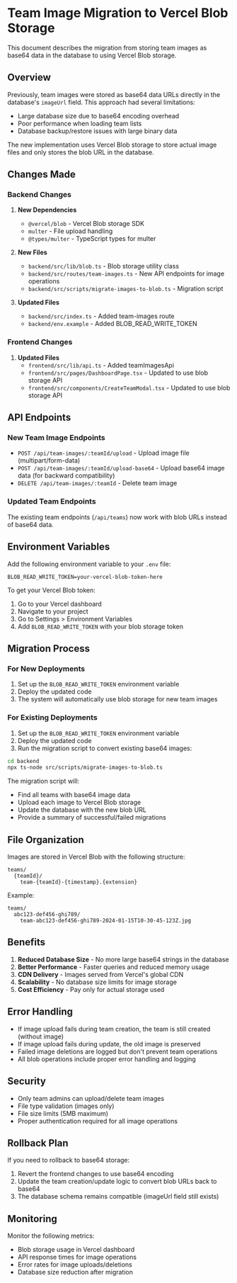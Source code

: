 # Team Image Migration to Vercel Blob Storage

This document describes the migration from storing team images as base64 data in the database to using Vercel Blob storage.

## Overview

Previously, team images were stored as base64 data URLs directly in the database's `imageUrl` field. This approach had several limitations:
- Large database size due to base64 encoding overhead
- Poor performance when loading team lists
- Database backup/restore issues with large binary data

The new implementation uses Vercel Blob storage to store actual image files and only stores the blob URL in the database.

## Changes Made

### Backend Changes

1. **New Dependencies**
   - `@vercel/blob` - Vercel Blob storage SDK
   - `multer` - File upload handling
   - `@types/multer` - TypeScript types for multer

2. **New Files**
   - `backend/src/lib/blob.ts` - Blob storage utility class
   - `backend/src/routes/team-images.ts` - New API endpoints for image operations
   - `backend/src/scripts/migrate-images-to-blob.ts` - Migration script

3. **Updated Files**
   - `backend/src/index.ts` - Added team-images route
   - `backend/env.example` - Added BLOB_READ_WRITE_TOKEN

### Frontend Changes

1. **Updated Files**
   - `frontend/src/lib/api.ts` - Added teamImagesApi
   - `frontend/src/pages/DashboardPage.tsx` - Updated to use blob storage API
   - `frontend/src/components/CreateTeamModal.tsx` - Updated to use blob storage API

## API Endpoints

### New Team Image Endpoints

- `POST /api/team-images/:teamId/upload` - Upload image file (multipart/form-data)
- `POST /api/team-images/:teamId/upload-base64` - Upload base64 image data (for backward compatibility)
- `DELETE /api/team-images/:teamId` - Delete team image

### Updated Team Endpoints

The existing team endpoints (`/api/teams`) now work with blob URLs instead of base64 data.

## Environment Variables

Add the following environment variable to your `.env` file:

```env
BLOB_READ_WRITE_TOKEN=your-vercel-blob-token-here
```

To get your Vercel Blob token:
1. Go to your Vercel dashboard
2. Navigate to your project
3. Go to Settings > Environment Variables
4. Add `BLOB_READ_WRITE_TOKEN` with your blob storage token

## Migration Process

### For New Deployments

1. Set up the `BLOB_READ_WRITE_TOKEN` environment variable
2. Deploy the updated code
3. The system will automatically use blob storage for new team images

### For Existing Deployments

1. Set up the `BLOB_READ_WRITE_TOKEN` environment variable
2. Deploy the updated code
3. Run the migration script to convert existing base64 images:

```bash
cd backend
npx ts-node src/scripts/migrate-images-to-blob.ts
```

The migration script will:
- Find all teams with base64 image data
- Upload each image to Vercel Blob storage
- Update the database with the new blob URL
- Provide a summary of successful/failed migrations

## File Organization

Images are stored in Vercel Blob with the following structure:
```
teams/
  {teamId}/
    team-{teamId}-{timestamp}.{extension}
```

Example:
```
teams/
  abc123-def456-ghi789/
    team-abc123-def456-ghi789-2024-01-15T10-30-45-123Z.jpg
```

## Benefits

1. **Reduced Database Size** - No more large base64 strings in the database
2. **Better Performance** - Faster queries and reduced memory usage
3. **CDN Delivery** - Images served from Vercel's global CDN
4. **Scalability** - No database size limits for image storage
5. **Cost Efficiency** - Pay only for actual storage used

## Error Handling

- If image upload fails during team creation, the team is still created (without image)
- If image upload fails during update, the old image is preserved
- Failed image deletions are logged but don't prevent team operations
- All blob operations include proper error handling and logging

## Security

- Only team admins can upload/delete team images
- File type validation (images only)
- File size limits (5MB maximum)
- Proper authentication required for all image operations

## Rollback Plan

If you need to rollback to base64 storage:

1. Revert the frontend changes to use base64 encoding
2. Update the team creation/update logic to convert blob URLs back to base64
3. The database schema remains compatible (imageUrl field still exists)

## Monitoring

Monitor the following metrics:
- Blob storage usage in Vercel dashboard
- API response times for image operations
- Error rates for image uploads/deletions
- Database size reduction after migration
